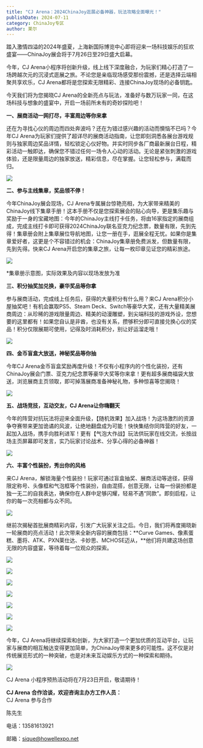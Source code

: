 ```yaml
---
title: "CJ Arena：2024ChinaJoy逛展必备神器，玩法攻略全面曝光！"
publishDate: 2024-07-11
category: ChinaJoy专区
author: 莱尔
---
```


踏入激情四溢的2024年盛夏，上海新国际博览中心即将迎来一场科技娱乐的狂欢盛宴——ChinaJoy展会将于7月26日至29日盛大启幕。

今年，CJ Arena小程序将创新升级，线上线下深度融合，为玩家们精心打造了一场跨越次元的沉浸式逛展之旅。不论您是亲临现场感受那份震撼，还是选择云端相聚共享欢乐，CJ Arena都将是您探索无限精彩、连接ChinaJoy现场的必备钥匙。

今天我们将为您揭晓CJ Arena的全新亮点与玩法，准备好与数万玩家一同，在这场科技与想象的盛宴中，开启一场前所未有的奇妙探险吧！

**一、展商活动一网打尽，丰富周边等你来拿**

还在为寻找心仪的周边而四处奔波吗？还在为错过感兴趣的活动而懊恼不已吗？今年CJ Arena为玩家们提供了超详尽的展商活动指南，让您即刻洞悉各展台游戏规则与独家周边奖品详情，轻松锁定心仪好物。并实时同步各厂商最新展台日程，精彩活动一触即达，确保您不错过任何一场令人心动的活动。无论是紧张刺激的游戏体验，还是限量周边的独家放送，精彩信息，尽在掌握。让您轻松参与，满载而归。

![](https://ec-net-1251389766.cos.ap-shanghai.myqcloud.com/wp-content/uploads/2024/07/20240711212103933.png)

**二、参与主线集章，奖品领不停！**

今年ChinaJoy展会现场，CJ Arena专属展台惊艳亮相，为大家带来精美的ChinaJoy线下集章手册！这本手册不仅是您探索展会的贴心向导，更是集乐趣与奖励于一身的宝藏地图：今年的ChinaJoy主线打卡任务，将由16家指定的展商组成，完成主线打卡即可获得2024ChinaJoy联名亚克力纪念票，数量有限，先到先得！集章册会附上集章展位导航地图，让您一册在手，逛展全程无忧。如果你是集章爱好者，这更是个不容错过的机会：ChinaJoy集章册免费派发，但数量有限，先到先得。快来CJ Arena开启您的集章之旅，让每一枚印章见证您的精彩旅途。

![](https://ec-net-1251389766.cos.ap-shanghai.myqcloud.com/wp-content/uploads/2024/07/20240711212108736.png)

\*集章册示意图，实际效果及内容以现场发放为准

**三、积分抽奖加兑换，豪华奖品等你拿**

参与展商活动，完成线上任务后，获得的大量积分有什么用？来CJ Arena积分小屋抽奖吧！有机会赢取PS5、Steam Deck、Switch等豪华大奖，还有大量精美展商周边：从珍稀的游戏限量周边、精美的动漫雕塑，到尖端科技的游戏外设，您想要的这里都有！如果您自认是非酋，也没有关系，攒够积分即可直接兑换心仪的奖品！积分仅限展期可使用，记得及时消耗积分，别让好运溜走哦！

![](https://ec-net-1251389766.cos.ap-shanghai.myqcloud.com/wp-content/uploads/2024/07/20240711212111889.png)

**四、金币盲盒大放送，神秘奖品等你抽**

今年CJ Arena金币盲盒奖励再度升级！不仅有小程序内的个性化装扮，还有ChinaJoy展会门票、亚克力纪念票等豪华大奖等你来拿！更有超多展商福袋大放送，浏览展商主页领取，即可掉落展商准备神秘礼物，多种惊喜等您揭晓！

![](https://ec-net-1251389766.cos.ap-shanghai.myqcloud.com/wp-content/uploads/2024/07/20240711212114334.png)

**五、战场竞技，互动交友，CJ Arena让你嗨翻天**

今年的阵营对抗玩法将迎来全面升级，【随机效果】加入战场！为这场激烈的资源争夺赛带来更加诡谲的风波，让绝地翻盘成为可能！快快集结你同阵营的好友，一起加入战场，携手向胜利进军！更有【气泡大作战】玩法供玩家在线交流，长按战场主页屏幕即可发言，实乃玩家讨论战术、分享心得的必备神器！

![](https://ec-net-1251389766.cos.ap-shanghai.myqcloud.com/wp-content/uploads/2024/07/20240711212117326.png)

**六、丰富个性装扮，秀出你的风格**

来CJ Arena，解锁海量个性装扮！玩家可通过盲盒抽奖、展商活动等途径，获得限定称号、头像框和气泡框等个性装扮，自由混搭，创意无限，让每一份装扮都是独一无二的自我表达，确保你在人群中足够闪耀，轻易不遇“同款”。即刻启程，让你的每一次亮相都与众不同。

![](https://ec-net-1251389766.cos.ap-shanghai.myqcloud.com/wp-content/uploads/2024/07/20240711212119126.png)

继前次揭秘首批展商精彩内容，引发广大玩家关注之后。今日，我们将再度揭晓新一轮展商的亮点活动！此次带来全新内容的展商包括：**Curve Games、像素蛋糕、墨将、ATK、PXN莱仕达、卡妙思、MCHOSE迈从，**他们将共建这场创意无限的内容盛宴，等待着每一位观众的探索。

![](https://ec-net-1251389766.cos.ap-shanghai.myqcloud.com/wp-content/uploads/2024/07/20240711212123152-624x1024.png)

![](https://ec-net-1251389766.cos.ap-shanghai.myqcloud.com/wp-content/uploads/2024/07/20240711212125479-661x1024.png)

![](https://ec-net-1251389766.cos.ap-shanghai.myqcloud.com/wp-content/uploads/2024/07/20240711212129356-576x1024.png)

![](https://ec-net-1251389766.cos.ap-shanghai.myqcloud.com/wp-content/uploads/2024/07/20240711212132931-661x1024.png)

![](https://ec-net-1251389766.cos.ap-shanghai.myqcloud.com/wp-content/uploads/2024/07/20240711212134743-464x1024.png)

![](https://ec-net-1251389766.cos.ap-shanghai.myqcloud.com/wp-content/uploads/2024/07/20240711212137468-576x1024.png)

![](https://ec-net-1251389766.cos.ap-shanghai.myqcloud.com/wp-content/uploads/2024/07/20240711212140883-529x1024.png)

今年，CJ Arena将继续探索和创新，为大家打造一个更加优质的互动平台，让玩家与展商的相互触达变得更加简单，为ChinaJoy带来更多的可能性。这不仅是对传统展览形式的一种突破，也是对未来互动娱乐方式的一种探索和期待。

![](https://ec-net-1251389766.cos.ap-shanghai.myqcloud.com/wp-content/uploads/2024/07/20240711212142446.png)

CJ Arena 小程序预热活动将在7月23日开启，敬请期待！

**CJ Arena** **合作洽谈，欢迎咨询主办方工作人员：**  
CJ Arena 参与合作

陈先生

电话：13581613921

邮箱：sique@howellexpo.net
